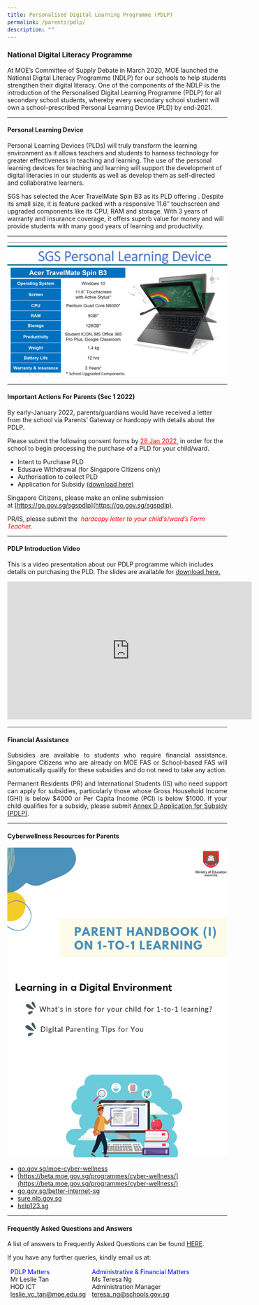 ```yaml
---
title: Personalised Digital Learning Programme (PDLP)
permalink: /parents/pdlp/
description: ""
---
```

### National Digital Literacy Programme


At MOE’s Committee of Supply Debate in March 2020, MOE launched the National Digital Literacy Programme (NDLP) for our schools to help students strengthen their digital literacy. One of the components of the NDLP is the introduction of the Personalised Digital Learning Programme (PDLP) for all secondary school students, whereby every secondary school student will own a school-prescribed Personal Learning Device (PLD) by end-2021. 

* * *

#### Personal Learning Device

Personal Learning Devices (PLDs) will truly transform the learning environment as it allows teachers and students to harness technology for greater effectiveness in teaching and learning. The use of the personal learning devices for teaching and learning will support the development of digital literacies in our students as well as develop them as self-directed and collaborative learners.

SGS has selected the Acer TravelMate Spin B3 as its PLD offering . Despite its small size, it is feature packed with a responsive 11.6″ touchscreen and upgraded components like its CPU, RAM and storage. With 3 years of warranty and insurance coverage, it offers superb value for money and will provide students with many good years of learning and productivity.

* * *
![](/images/PDLP/Capture-1536x935.png)
* * *

#### Important Actions For Parents (Sec 1 2022)

By early-January 2022, parents/guardians would have received a letter from the school via Parents’ Gateway or hardcopy with details about the PDLP.

Please submit the following consent forms by <span style="color: red"><u>28 Jan 2022 </u></span> in order for the school to begin processing the purchase of a PLD for your child/ward.

*   Intent to Purchase PLD
*   Edusave Withdrawal (for Singapore Citizens only)
*   Authorisation to collect PLD
*   Application for Subsidy [(download here)](https://go.gov.sg/application-for-subsidy-pdlp) 

Singapore Citizens, please make an online submission at [https://go.gov.sg/sgspdlp](https://go.gov.sg/sgspdlp).

PR/IS, please submit the <span style="color: red"><i> hardcopy letter to your child’s/ward’s Form Teacher. </i></span>

* * *

#### PDLP Introduction Video

This is a video presentation about our PDLP programme which includes details on purchasing the PLD. The slides are available for
<a href="/files/Sec-1-NDLP-Briefing-for-Parents-2022.pdf" target = "_blank">download here.</a>


<iframe width="560" height="315" src="https://www.youtube.com/embed/irEmIsr6-lQ" title="YouTube video player" frameborder="0" allow="accelerometer; autoplay; clipboard-write; encrypted-media; gyroscope; picture-in-picture" allowfullscreen></iframe>

* * *

#### Financial Assistance

<p style="text-align: justify;"> Subsidies are available to students who require financial assistance. Singapore Citizens who are already on MOE FAS or School-based FAS will automatically qualify for these subsidies and do not need to take any action. </p>

<p style="text-align: justify;"> Permanent Residents (PR) and International Students (IS) who need support can apply for subsidies, particularly those whose Gross Household Income (GHI) is below $4000 or Per Capita Income (PCI) is below $1000. If your child qualifies for a subsidy, please submit <a href="https://go.gov.sg/application-for-subsidy-pdlp" target = "_blank">Annex D Application for Subsidy (PDLP)</a>. </p>

* * *

#### Cyberwellness Resources for Parents
![](/images/PDLP/Capture.png)

*   [go.gov.sg/moe-cyber-wellness](http://go.gov.sg/moe-cyber-wellness)
*   [https://beta.moe.gov.sg/programmes/cyber-wellness/](https://beta.moe.gov.sg/programmes/cyber-wellness/)
*   [go.gov.sg/better-internet-sg](http://go.gov.sg/better-internet-sg)
*   [sure.nlb.gov.sg](http://sure.nlb.gov.sg/)
*   [help123.sg](http://help123.sg/)

* * *

#### Frequently Asked Questions and Answers

A list of answers to Frequently Asked Questions can be found [HERE](/files/FAQs-on-PDLP-25-Jan-2021-2.pdf).

If you have any further queries, kindly email us at:
<table>
<thead>
  <tr>
		<td><span style = "color:blue"> PDLP Matters</span><br>Mr Leslie Tan<br>HOD ICT<br><a href="mailto:leslie_yc_tan@moe.edu.sg" target="_blank" rel="noopener noreferrer">leslie_yc_tan@moe.edu.sg</a></td>
		<td><span style = "color:blue">Administrative &amp; Financial Matters</span><br>Ms Teresa Ng<br>Administration Manager<br><a href="mailto:teresa_ng@schools.gov.sg" target="_blank" rel="noopener noreferrer">teresa_ng@schools.gov.sg</a></td>
  </tr>
</thead>
</table>